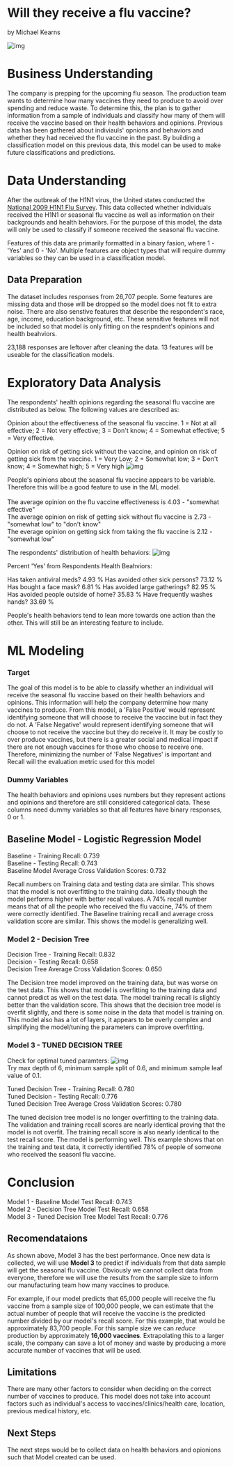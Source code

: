 # Will they receive a flu vaccine?
by Michael Kearns

![img](./iamges/vaccine_image.jpeg)

# Business Understanding
The company is prepping for the upcoming flu season. The production team wants to determine how many vaccines they need to produce to avoid over spending and reduce waste. To determine this, the plan is to gather information from a sample of individuals and classify how many of them will receive the vaccine based on their health behaviors and opinions. Previous data has been gathered about indiviauls' opnions and behaviors and whether they had received the flu vaccine in the past. By building a classification model on this previous data, this model can be used to make future classifications and predictions.

# Data Understanding
After the outbreak of the H1N1 virus, the United states conducted the [National 2009 H1N1 Flu Survey](https://www.drivendata.org/competitions/66/flu-shot-learning/). This data collected whether individuals received the H1N1 or seasonal flu vaccine as well as information on their backgrounds and health behaviors. For the purpose of this model, the data will only be used to classify if someone received the seasonal flu vaccine. 

Features of this data are primarily formatted in a binary fasion, where 1 - 'Yes' and 0 - 'No'. Multiple features are object types that will require dummy variables so they can be used in a classification model.

## Data Preparation
The dataset includes responses from 26,707 people. Some features are missing data and those will be dropped so the model does not fit to extra noise. There are also senstive features that describe the respondent's race, age, income, education background, etc. These sensitive features will not be included so that model is only fitting on the respndent's opinions and health beahviors. 

23,188 responses are leftover after cleaning the data. 13 features will be useable for the classification models. 

# Exploratory Data Analysis

The respondents' health opinions regarding the seasonal flu vaccine are distributed as below. The following values are described as:

Opinion about the effectiveness of the seasonal flu vaccine.
1 = Not at all effective; 2 = Not very effective; 3 = Don't know; 4 = Somewhat effective; 5 = Very effective.

Opinion on risk of getting sick without the vaccine, and opinion on risk of getting sick from the vaccine.
1 = Very Low; 2 = Somewhat low; 3 = Don't know; 4 = Somewhat high; 5 = Very high
![img](./images/health_opinions.png)

People's opinions about the seasonal flu vaccine appears to be variable. Therefore this will be a good feature to use in the ML model.
<br>
<br>
The average opinion on the flu vaccine effectiveness is 4.03 - "somewhat effective"
<br>
The average opinion on risk of getting sick without flu vaccine is 2.73 - "somewhat low" to "don't know"
<br>
The everage opinion on getting sick from taking the flu vaccine is 2.12 - "somewhat low"

The respondents' distribution of health behaviors:
![img](./images/health_behaviors.png)

Percent 'Yes' from Respondents Health Beahviors: 

Has taken antiviral meds? 4.93 %
Has avoided other sick persons? 73.12 %
Has bought a face mask? 6.81 %
Has avoided large gatherings? 82.95 %
Has avoided people outside of home? 35.83 %
Have frequently washes hands? 33.69 %

People's health behaviors tend to lean more towards one action than the other. This will still be an interesting feature to include.

# ML Modeling

### Target

The goal of this model is to be able to classify whether an individual will receive the seasonal flu vaccine based on their health behaviors and opinions. This information will help the company determine how many vaccines to produce. From this model, a 'False Positive' would represent identifying someone that will choose to receive the vaccine but in fact they do not. A 'False Negative' would represent identifying someone that will choose to not receive the vaccine but they do receive it. It may be costly to over produce vaccines, but there is a greater social and medical impact if there are not enough vaccines for those who choose to receive one. Therefore, minimizing the number of 'False Negatives' is important and Recall will the evaluation metric used for this model

### Dummy Variables 

The health behaviors and opinions uses numbers but they represent actions and opinions and therefore are still considered categorical data. These columns need dummy variables so that all features have binary responses, 0 or 1. 

## Baseline Model - Logistic Regression Model
Baseline - Training Recall:  0.739
<br>
Baseline - Testing Recall:  0.743
<br>
Baseline Model Average Cross Validation Scores: 0.732

Recall numbers on Training data and testing data are similar. This shows that the model is not overfitting to the training data. Ideally though the model performs higher with better recall values. A 74% recall number means that of all the people who received the flu vaccine, 74% of them were correctly identified. The Baseline training recall and average cross validation score are similar. This shows the model is generalizing well. 

### Model 2 - Decision Tree
Decision Tree - Training Recall:  0.832
<br>
Decision - Testing Recall:  0.658
<br>
Decision Tree Average Cross Validation Scores: 0.650

The Decision tree model improved on the training data, but was worse on the test data. This shows that model is overfitting to the training data and cannot predict as well on the test data. The model training recall is slightly better than the validation score. This shows that the decision tree model is overfit slightly, and there is some noise in the data that model is training on. This model also has a lot of layers, it appears to be overly complex and simplifying the model/tuning the parameters can improve overfitting.

### Model 3 - TUNED DECISION TREE

Check for optimal tuned paramters:
![img](./images/decision_tree_parameters.png)
<br>
Try max depth of 6, minimum sample split of 0.6, and minimum sample leaf value of 0.1.


Tuned Decision Tree - Training Recall:  0.780
<br>
Tuned Decision - Testing Recall:  0.776
<br>
Tuned Decision Tree Average Cross Validation Scores: 0.780

The tuned decision tree model is no longer overfitting to the training data. The validation and training recall scores are nearly identical proving that the model is not overfit. The training recall score is also nearly identical to the test recall score. The model is performing well. This example shows that on the training and test data, it correctly identified 78% of people of someone who received the seasonl flu vaccine.

# Conclusion

Model 1 - Baseline Model Test Recall: 0.743
<br>
Model 2 - Decision Tree Model Test Recall: 0.658
<br>
Model 3 - Tuned Decision Tree Model Test Recall: 0.776

## Recomendataions

As shown above, Model 3 has the best performance. Once new data is collected, we will use **Model 3** to predict if individuals from that data sample will get the seasonal flu vaccine. Obviously we cannot collect data from everyone, therefore we will use the results from the sample size to inform our manufacturing team how many vaccines to produce. 

For example, if our model predicts that 65,000 people will receive the flu vaccine from a sample size of 100,000 people, we can estimate that the actual number of people that will receive the vaccine is the predicted number divided by our model's recall score. For this example, that would be approximately 83,700 people. For this sample size we can *reduce* production by approximately **16,000 vaccines**. Extrapolating this to a larger scale, the company can save a lot of money and waste by producing a more accurate number of vaccines that will be used. 


## Limitations
There are many other factors to consider when deciding on the correct number of vaccines to produce. This model does not take into account factors such as individual's access to vaccines/clinics/health care, location, previous medical history, etc. 

## Next Steps
The next steps would be to collect data on health behaviors and opionions such that Model created can be used. 